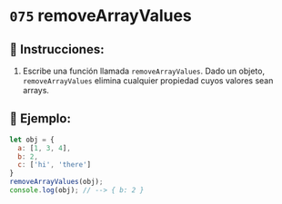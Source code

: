 # `075` removeArrayValues

## 📝 Instrucciones:

1. Escribe una función llamada `removeArrayValues`. Dado un objeto, `removeArrayValues` elimina cualquier propiedad cuyos valores sean arrays.

## 📎 Ejemplo:

```Javascript
let obj = {
  a: [1, 3, 4],
  b: 2,
  c: ['hi', 'there']
}
removeArrayValues(obj);
console.log(obj); // --> { b: 2 }
```
